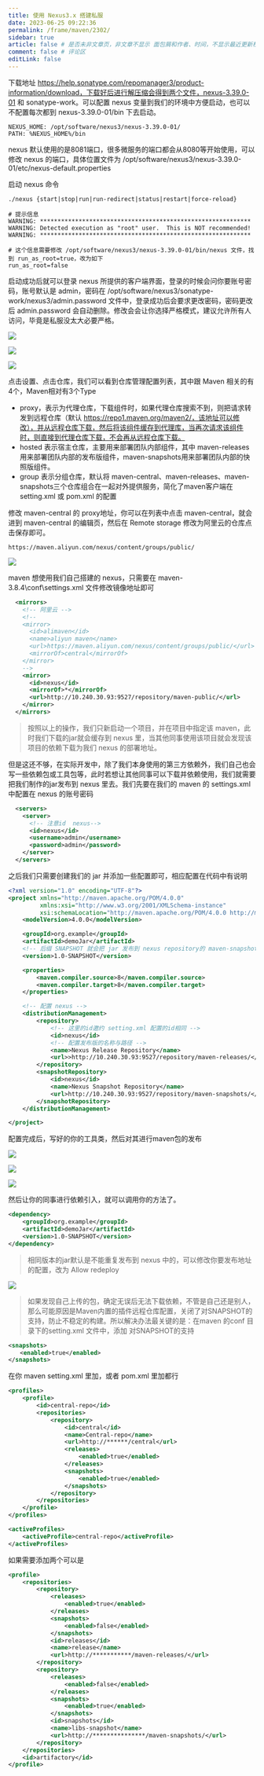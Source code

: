 ```yaml
---
title: 使用 Nexus3.x 搭建私服
date: 2023-06-25 09:22:36
permalink: /frame/maven/2302/
sidebar: true
article: false # 是否未非文章页，非文章不显示 面包屑和作者、时间，不显示最近更新栏，不会参与到最近更新文章的数据计算中
comment: false # 评论区
editLink: false
---
```


下载地址 https://help.sonatype.com/repomanager3/product-information/download，下载好后进行解压缩会得到两个文件，nexus-3.39.0-01 和 sonatype-work。可以配置 nexus 变量到我们的环境中方便启动，也可以不配置每次都到 nexus-3.39.0-01/bin 下去启动。
```shell
NEXUS_HOME: /opt/software/nexus3/nexus-3.39.0-01/
PATH: %NEXUS_HOME%/bin
```
nexus 默认使用的是8081端口，很多微服务的端口都会从8080等开始使用，可以修改 nexus 的端口，具体位置文件为 /opt/software/nexus3/nexus-3.39.0-01/etc/nexus-default.properties

启动 nexus 命令
```shell
./nexus {start|stop|run|run-redirect|status|restart|force-reload}

# 提示信息
WARNING: ************************************************************
WARNING: Detected execution as "root" user.  This is NOT recommended!
WARNING: ************************************************************

# 这个信息需要修改 /opt/software/nexus3/nexus-3.39.0-01/bin/nexus 文件，找到 run_as_root=true，改为如下
run_as_root=false
```
启动成功后就可以登录 nexus 所提供的客户端界面，登录的时候会问你要账号密码，账号默认是 admin，密码在 /opt/software/nexus3/sonatype-work/nexus3/admin.password 文件中，登录成功后会要求更改密码，密码更改后 admin.password 会自动删除。修改会会让你选择严格模式，建议允许所有人访问，毕竟是私服没太大必要严格。

![](/assets/img/maven/2302/img.png)

![](/assets/img/maven/2302/img_1.png)

![](/assets/img/maven/2302/img_2.png)

点击设置、点击仓库，我们可以看到仓库管理配置列表，其中跟 Maven 相关的有 4个，Maven相对有3个Type
* proxy，表示为代理仓库，下载组件时，如果代理仓库搜索不到，则把请求转发到远程仓库（默认 https://repo1.maven.org/maven2/，该地址可以修改），并从远程仓库下载，然后将该组件缓存到代理库，当再次请求该组件时，则直接到代理仓库下载，不会再从远程仓库下载。
* hosted
  表示宿主仓库，主要用来部署团队内部组件，其中 maven-releases 用来部署团队内部的发布版组件，maven-snapshots用来部署团队内部的快照版组件。
* group
  表示分组仓库，默认将 maven-central、maven-releases、maven-snapshots三个仓库组合在一起对外提供服务，简化了maven客户端在 setting.xml 或 pom.xml 的配置

修改 maven-central 的 proxy地址，你可以在列表中点击 maven-central，就会进到 maven-central 的编辑页，然后在 Remote storage 修改为阿里云的仓库点击保存即可。
```
https://maven.aliyun.com/nexus/content/groups/public/
```

![](/assets/img/maven/2302/img_3.png)

maven 想使用我们自己搭建的 nexus，只需要在 maven-3.8.4\conf\settings.xml 文件修改镜像地址即可
```xml
  <mirrors>
	<!-- 阿里云 -->
	<!--
    <mirror>
      <id>alimaven</id>
      <name>aliyun maven</name>
      <url>https://maven.aliyun.com/nexus/content/groups/public/</url>
      <mirrorOf>central</mirrorOf>
    </mirror>
	-->
    <mirror>
      <id>nexus</id>
      <mirrorOf>*</mirrorOf>
      <url>http://10.240.30.93:9527/repository/maven-public/</url>
    </mirror>
  </mirrors>
```
> 按照以上的操作，我们只新启动一个项目，并在项目中指定该 maven，此时我们下载的jar就会缓存到 nexus 里，当其他同事使用该项目就会发现该项目的依赖下载为我们 nexus 的部署地址。

但是这还不够，在实际开发中，除了我们本身使用的第三方依赖外，我们自己也会写一些依赖包或工具包等，此时若想让其他同事可以下载并依赖使用，我们就需要把我们制作的jar发布到 nexus 里去。我们先要在我们的 maven 的 settings.xml 中配置在 nexus  的账号密码
```xml
  <servers>
    <server>
      <!-- 注意id  nexus-->
      <id>nexus</id>
      <username>admin</username>
      <password>admin</password>
    </server>	
  </servers>
```
之后我们只需要创建我们的 jar 并添加一些配置即可，相应配置在代码中有说明
```xml
<?xml version="1.0" encoding="UTF-8"?>
<project xmlns="http://maven.apache.org/POM/4.0.0"
         xmlns:xsi="http://www.w3.org/2001/XMLSchema-instance"
         xsi:schemaLocation="http://maven.apache.org/POM/4.0.0 http://maven.apache.org/xsd/maven-4.0.0.xsd">
    <modelVersion>4.0.0</modelVersion>

    <groupId>org.example</groupId>
    <artifactId>demoJar</artifactId>
    <!-- 后缀 SNAPSHOT 就会把 jar 发布到 nexus repository的 maven-snapshots -->
    <version>1.0-SNAPSHOT</version>

    <properties>
        <maven.compiler.source>8</maven.compiler.source>
        <maven.compiler.target>8</maven.compiler.target>
    </properties>

    <!-- 配置 nexus -->
    <distributionManagement>
        <repository>
            <!-- 这里的id邀约 setting.xml 配置的id相同 -->
            <id>nexus</id>
            <!-- 配置发布版的名称与路径 -->
            <name>Nexus Release Repository</name>
            <url>>http://10.240.30.93:9527/repository/maven-releases/</url>
        </repository>
        <snapshotRepository>
            <id>nexus</id>
            <name>Nexus Snapshot Repository</name>
            <url>http://10.240.30.93:9527/repository/maven-snapshots/</url>
        </snapshotRepository>
    </distributionManagement>

</project>
```
配置完成后，写好的你的工具类，然后对其进行maven包的发布

![](/assets/img/maven/2302/img_4.png)

![](/assets/img/maven/2302/img_5.png)

![](/assets/img/maven/2302/img_6.png)

然后让你的同事进行依赖引入，就可以调用你的方法了。
```xml
<dependency>
    <groupId>org.example</groupId>
    <artifactId>demoJar</artifactId>
    <version>1.0-SNAPSHOT</version>
</dependency>
```
> 相同版本的jar默认是不能重复发布到 nexus 中的，可以修改你要发布地址的配置，改为 Allow redeploy

![](/assets/img/maven/2302/img_7.png)

> 如果发现自己上传的包，确定无误后无法下载依赖，不管是自己还是别人，那么可能原因是Maven内置的插件远程仓库配置，关闭了对SNAPSHOT的支持，防止不稳定的构建。所以解决办法最关键的是：在maven 的conf 目录下的setting.xml 文件中，添加 对SNAPSHOT的支持
```xml
<snapshots>
　　<enabled>true</enabled>
</snapshots>
```
在你 maven setting.xml 里加，或者 pom.xml 里加都行
```xml
<profiles>
    <profile>
        <id>central-repo</id>
        <repositories>
            <repository>
                <id>central</id>
                <name>Central-repo</name>
                <url>http://******/central</url>
                <releases>
                    <enabled>true</enabled>
                </releases>
                <snapshots>
                    <enabled>true</enabled>
                </snapshots>
            </repository>
        </repositories>
    </profile>
</profiles>

<activeProfiles>
    <activeProfile>central-repo</activeProfile>
</activeProfiles>
```
如果需要添加两个可以是
```xml
<profile>
    <repositories>
        <repository>
            <releases>
                <enabled>true</enabled>
            </releases>
            <snapshots>
                <enabled>false</enabled>
            </snapshots>
            <id>releases</id>
            <name>release</name>
            <url>http://***********/maven-releases/</url>
        </repository>
        <repository>
            <releases>
                <enabled>false</enabled>
            </releases>
            <snapshots>
                <enabled>true</enabled>
            </snapshots>
            <id>snapshots</id>
            <name>libs-snapshot</name>
            <url>http://***************/maven-snapshots/</url>
        </repository>
    </repositories>
    <id>artifactory</id>
</profile>
```










